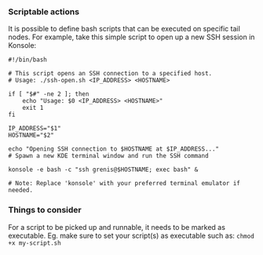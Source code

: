 ### Scriptable actions
It is possible to define bash scripts that can be executed on specific tail nodes. For example, take this simple script to open up a new SSH session in Konsole:
```lang=bash
#!/bin/bash

# This script opens an SSH connection to a specified host.
# Usage: ./ssh-open.sh <IP_ADDRESS> <HOSTNAME>

if [ "$#" -ne 2 ]; then
    echo "Usage: $0 <IP_ADDRESS> <HOSTNAME>"
    exit 1
fi

IP_ADDRESS="$1"
HOSTNAME="$2"

echo "Opening SSH connection to $HOSTNAME at $IP_ADDRESS..."
# Spawn a new KDE terminal window and run the SSH command

konsole -e bash -c "ssh grenis@$HOSTNAME; exec bash" &

# Note: Replace 'konsole' with your preferred terminal emulator if needed.
```

### Things to consider
For a script to be picked up and runnable, it needs to be marked as executable. Eg. make sure to set your script(s) as executable such as: `chmod +x my-script.sh`

